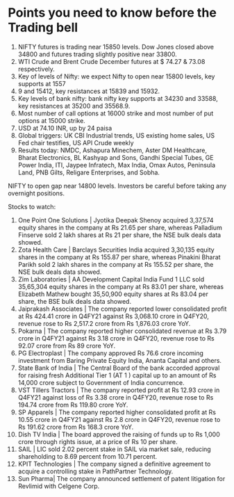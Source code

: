 # Points you need to know before the Trading bell

1. NIFTY futures is trading near 15850 levels. Dow Jones closed above 34800 and futures trading slightly positive near 33800.
2. WTI Crude and Brent Crude December futures at $ 74.27 & 73.08 respectively.
3. Key of levels of Nifty: we expect Nifty to open near 15800 levels, key supports at 1557
4. 9 and 15412, key resistances at 15839 and 15932.
5. Key levels of bank nifty: bank nifty key supports at 34230 and 33588, key resistances at 35200 and 35568.9.
6. Most number of call options at 16000 strike and most number of put options at 15000 strike.
7. USD at 74.10 INR, up by 24 paisa
8. Global triggers: UK CBI Industrial trends, US existing home sales, US Fed chair testifies, US API Crude weekly
9. Results today: NMDC, Ashapura Minechem, Aster DM Healthcare, Bharat Electronics, BL Kashyap and Sons, Gandhi Special Tubes, GE Power India, ITI, Jaypee Infratech, Max India, Omax Autos, Peninsula Land, PNB Gilts, Religare Enterprises, and Sobha.

NIFTY to open gap near 14800 levels. Investors be careful before taking any overnight positions.

Stocks to watch:
1. One Point One Solutions | Jyotika Deepak Shenoy acquired 3,37,574 equity shares in the company at Rs 21.65 per share, whereas Palladium Finserve sold 2 lakh shares at Rs 21 per share, the NSE bulk deals data showed.
2. Zota Health Care | Barclays Securities India acquired 3,30,135 equity shares in the company at Rs 155.87 per share, whereas Pinakini Bharat Parikh sold 2 lakh shares in the company at Rs 155.52 per share, the NSE bulk deals data showed.
3. Zim Laboratories | AA Development Capital India Fund 1 LLC sold 35,65,304 equity shares in the company at Rs 83.01 per share, whereas Elizabeth Mathew bought 35,50,900 equity shares at Rs 83.04 per share, the BSE bulk deals data showed.
4. Jaiprakash Associates | The company reported lower consolidated profit at Rs 424.41 crore in Q4FY21 against Rs 3,068.10 crore in Q4FY20, revenue rose to Rs 2,517.2 crore from Rs 1,876.03 crore YoY.
5. Pokarna | The company reported higher consolidated revenue at Rs 3.79 crore in Q4FY21 against Rs 3.18 crore in Q4FY20, revenue rose to Rs 92.07 crore from Rs 89 crore YoY.
6. PG Electroplast | The company approved Rs 76.6 crore incoming investment from Baring Private Equity India, Ananta Capital and others.
7. State Bank of India | The Central Board of the bank accorded approval for raising fresh Additional Tier 1 (AT 1 ) capital up to an amount of Rs 14,000 crore subject to Government of India concurrence.
8. VST Tillers Tractors | The company reported profit at Rs 12.93 crore in Q4FY21 against loss of Rs 3.38 crore in Q4FY20, revenue rose to Rs 194.74 crore from Rs 119.80 crore YoY.
9. SP Apparels | The company reported higher consolidated profit at Rs 10.55 crore in Q4FY21 against Rs 2.8 crore in Q4FY20, revenue rose to Rs 191.62 crore from Rs 168.3 crore YoY.
10. Dish TV India | The board approved the raising of funds up to Rs 1,000 crore through rights issue, at a price of Rs 10 per share.
11. SAIL | LIC sold 2.02 percent stake in SAIL via market sale, reducing shareholding to 8.69 percent from 10.71 percent.
12. KPIT Technologies | The company signed a definitive agreement to acquire a controlling stake in PathPartner Technology.
13. Sun Pharma| The company announced settlement of patent litigation for Revlimid with Celgene Corp.
